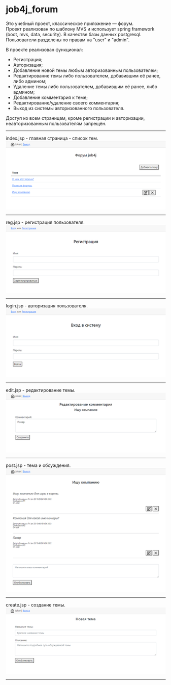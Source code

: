 # job4j_forum

Это учебный проект, классическое приложение — форум.  
Проект реализован по шаблону MVS и использует spring framework (boot, mvs, data, security).
В качестве базы данных postgresql.
Пользователи разделены по правам на "user" и "admin".  

В проекте реализован функционал:  
* Регистрация;
* Авторизация;
* Добавление новой темы любым авторизованным пользователем;
* Редактирование темы либо пользователем, добавившим её ранее, либо админом;
* Удаление темы либо пользователем, добавившим её ранее, либо админом;
* Добавление комментария к теме;
* Редактирование/удаление своего комментария;
* Выход из системы авторизованного пользователя.

Доступ ко всем страницам, кроме регистрации и авторизации, неавторизованным пользователям запрещён.

----------------
index.jsp - главная страница - список тем.
![ScreenShot](images/Home_page.png)

----------------
reg.jsp - регистрация пользователя.
![ScreenShot](images/Reg_page.png)

----------------
login.jsp - авторизация пользователя.
![ScreenShot](images/Login_page.png)

----------------
edit.jsp - редактирование темы.
![ScreenShot](images/Post_edit_page.png)

----------------
post.jsp - тема и обсуждения.
![ScreenShot](images/Post_page.png)

----------------
create.jsp - создание темы.
![ScreenShot](images/Post_create_page.png)

----------------
